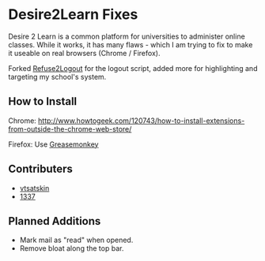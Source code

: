 Desire2Learn Fixes
=============

Desire 2 Learn is a common platform for universities to administer online classes.  While it works, it has many flaws - which I am trying to fix to make it useable on real browsers (Chrome / Firefox).

Forked [Refuse2Logout](https://github.com/vtsatskin/Refuse2Logout) for the logout script, added more for highlighting and targeting my school's system.

How to Install
--------------

Chrome: http://www.howtogeek.com/120743/how-to-install-extensions-from-outside-the-chrome-web-store/

Firefox: Use [Greasemonkey](https://addons.mozilla.org/en-US/firefox/addon/greasemonkey/)

Contributers
------------

* [vtsatskin](https://github.com/vtsatskin)
* [1337](https://github.com/1337)

Planned Additions
-----------------
* Mark mail as "read" when opened.
* Remove bloat along the top bar.
